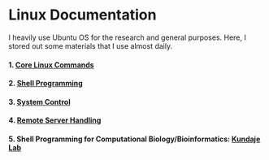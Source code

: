 # Linux Documentation

I heavily use Ubuntu OS for the research and general purposes. Here, I stored out some materials that I use almost daily.

#### 1. [ Core Linux Commands ](https://github.com/mrzResearchArena/Linux-Documentation/blob/master/LinuxCommands.md)
#### 2. [ Shell Programming ](https://github.com/mrzResearchArena/Linux-Documentation/blob/master/ShellProgramming.md)
#### 3. [ System Control ](https://github.com/mrzResearchArena/Linux-Documentation/blob/master/system.md)
#### 4. [ Remote Server Handling ](https://github.com/mrzResearchArena/Linux-Documentation/blob/master/RemoteServerHandling.md)
#### 5. Shell Programming for Computational Biology/Bioinformatics: [Kundaje Lab](https://sites.google.com/site/anshulkundaje/inotes/programming/shell-scripts)



